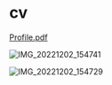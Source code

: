 # cv
[Profile.pdf](https://github.com/SufiyanSaudagar/cv/files/10140367/Profile.pdf)

![IMG_20221202_154741](https://user-images.githubusercontent.com/96226781/205274294-63d3d435-766c-4407-8c39-57a2079f76e5.jpg)

![IMG_20221202_154729](https://user-images.githubusercontent.com/96226781/205273763-56e8d6c6-7df3-4211-9d3a-f9428cfb74cc.jpg)

